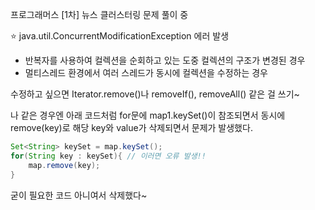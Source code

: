 프로그래머스 [1차] 뉴스 클러스터링 문제 풀이 중

<aside>
⭐ java.util.ConcurrentModificationException 에러 발생

- 반복자를 사용하여 컬렉션을 순회하고 있는 도중 컬렉션의 구조가 변경된 경우
- 멀티스레드 환경에서 여러 스레드가 동시에 컬렉션을 수정하는 경우

수정하고 싶으면 Iterator.remove()나 removeIf(), removeAll() 같은 걸 쓰기~

</aside>

나 같은 경우엔 아래 코드처럼 for문에 map1.keySet()이 참조되면서 동시에 remove(key)로 해당 key와 value가 삭제되면서 문제가 발생했다.

```java
Set<String> keySet = map.keySet();
for(String key : keySet){ // 이러면 오류 발생!!              
    map.remove(key);
}
```

굳이 필요한 코드 아니여서 삭제했다~
